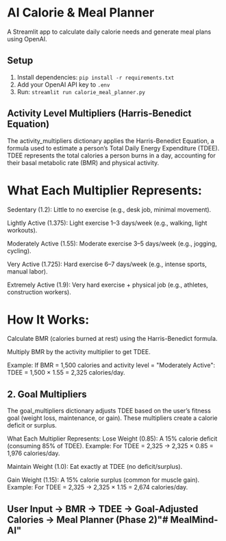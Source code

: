 # AI Calorie & Meal Planner

A Streamlit app to calculate daily calorie needs and generate meal plans using OpenAI.

## Setup
1. Install dependencies: `pip install -r requirements.txt`
2. Add your OpenAI API key to `.env`
3. Run: `streamlit run calorie_meal_planner.py`

## Activity Level Multipliers (Harris-Benedict Equation)
The activity_multipliers dictionary applies the Harris-Benedict Equation, a formula used to estimate a person’s Total Daily Energy Expenditure (TDEE). TDEE represents the total calories a person burns in a day, accounting for their basal metabolic rate (BMR) and physical activity.

# What Each Multiplier Represents:
Sedentary (1.2): Little to no exercise (e.g., desk job, minimal movement).

Lightly Active (1.375): Light exercise 1–3 days/week (e.g., walking, light workouts).

Moderately Active (1.55): Moderate exercise 3–5 days/week (e.g., jogging, cycling).

Very Active (1.725): Hard exercise 6–7 days/week (e.g., intense sports, manual labor).

Extremely Active (1.9): Very hard exercise + physical job (e.g., athletes, construction workers).

# How It Works:
Calculate BMR (calories burned at rest) using the Harris-Benedict formula.

Multiply BMR by the activity multiplier to get TDEE.

Example:
If BMR = 1,500 calories and activity level = "Moderately Active":
TDEE = 1,500 × 1.55 = 2,325 calories/day.

## 2. Goal Multipliers
The goal_multipliers dictionary adjusts TDEE based on the user’s fitness goal (weight loss, maintenance, or gain). These multipliers create a calorie deficit or surplus.

What Each Multiplier Represents:
Lose Weight (0.85): A 15% calorie deficit (consuming 85% of TDEE).
Example: For TDEE = 2,325 → 2,325 × 0.85 = 1,976 calories/day.

Maintain Weight (1.0): Eat exactly at TDEE (no deficit/surplus).

Gain Weight (1.15): A 15% calorie surplus (common for muscle gain).
Example: For TDEE = 2,325 → 2,325 × 1.15 = 2,674 calories/day.

## User Input → BMR → TDEE → Goal-Adjusted Calories → Meal Planner (Phase 2)"# MealMind-AI" 
